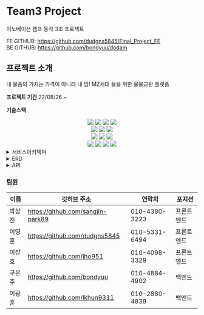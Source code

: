 #  Team3 Project
이노베이션 캠프 동작 3조 프로젝트  
  
FE GITHUB: https://github.com/dudgns5845/Final_Project_FE  
BE GITHUB: https://github.com/bondyuu/dodam

## 프로젝트 소개

내 물품의 가치는 가격이 아니라 내 맘! 
MZ세대 들을 위한 물물교환 플랫폼


**프로젝트 기간**
22/08/26 ~ 

**기술스택**
<div align=center>
<img  src="https://img.shields.io/badge/javascript-F7DF1E?style=for-the-badge&logo=javascript&logoColor=black">
<img src="https://img.shields.io/badge/react-61DAFB?style=for-the-badge&logo=react&logoColor=black">
<img  src="https://img.shields.io/badge/java-007396?style=for-the-badge&logo=java&logoColor=white">
<img  src="https://img.shields.io/badge/springboot-6DB33F?style=for-the-badge&logo=springboot&logoColor=white">
<br>
<img  src="https://img.shields.io/badge/mysql-4479A1?style=for-the-badge&logo=mysql&logoColor=white">
<img src="https://img.shields.io/badge/redis-DC382D?style=for-the-badge&logo=redis&logoColor=white">
<img src="https://img.shields.io/badge/AWS S3-569A31?style=for-the-badge&logo=amazons3&logoColor=white">

<br>
<img src="https://img.shields.io/badge/mui-61DAFB?style=for-the-badge&logo=mui&logoColor=black">
<img  src="https://img.shields.io/badge/styledcomponents-F7DF1E?style=for-the-badge&logo=styledcomponents&logoColor=black">
<img  src="https://img.shields.io/badge/bootstrap-7952B3?style=for-the-badge&logo=bootstrap&logoColor=white">
<br>
<img  src="https://img.shields.io/badge/github-181717?style=for-the-badge&logo=github&logoColor=white">
<img  src="https://img.shields.io/badge/githubactions-2088FF?style=for-the-badge&logo=githubactions&logoColor=white">
<img  src="https://img.shields.io/badge/amazonEC2-FF9900?style=for-the-badge&logo=amazonec2&logoColor=black">
<img  src="https://img.shields.io/badge/firebase-FFCA28?style=for-the-badge&logo=firebase&logoColor=black">





</div>

<details>
<summary>서비스아키텍쳐</summary>
<div markdown="1">
<picture>
  <img alt="architecture" src="https://user-images.githubusercontent.com/96328441/194005387-b4c6e5f5-e370-4280-af91-d119f7e45084.jpg">
</picture>
</div>
</details>

<details>
<summary>ERD</summary>
<div markdown="1">
<picture>
  <img alt="erd" src="https://user-images.githubusercontent.com/87316155/193745375-0e7d32f1-7336-46cf-a390-690e60599556.jpg">
</picture>
</div>
</details>

<details>
<summary>API</summary>
<div markdown="1">
<picture>
  <img alt="회원관련" src="https://user-images.githubusercontent.com/87316155/189946463-cda72f9a-5d3e-4ea2-a27e-08df76887800.jpg">
</picture>
<picture>
  <img alt="게시글관련" src="https://user-images.githubusercontent.com/87316155/189947308-3ce44463-ff2a-499f-9c96-92732d800bd5.jpg">
</picture>
<picture>
  <img alt="마이페이지관련" src="https://user-images.githubusercontent.com/87316155/189948161-bb72872f-9d11-4148-b73a-049b3bfebb68.jpg">
</picture>
<picture>
  <img alt="메일관련" src="https://user-images.githubusercontent.com/87316155/189948178-ab169cd3-cd22-462c-a89f-da9b561ad2cc.jpg">
</picture>
</div>
</details>

### 팀원
| 이름 | 깃허브 주소 | 연락처 | 포지션 |
|--|--|--|--|
| 박상진 | https://github.com/sangjin-park89 | 010-4380-3223 | 프론트엔드 |
| 이영훈 | https://github.com/dudgns5845 | 010-5331-6494 | 프론트엔드 |
| 이장호 | https://github.com/jho951 | 010-4098-3329 | 프론트엔드 |
| 구본주 | https://github.com/bondyuu | 010-4884-4902 | 백엔드 |
| 이광훈 | https://github.com/lkhun9311 | 010-2880-4839 | 백엔드 |
